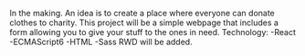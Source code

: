 In the making.
An idea is to create a place where everyone can donate clothes to charity. This project will be a simple webpage that includes a form allowing you to give your stuff to the ones in need.
Technology:
-React
-ECMAScript6
-HTML
-Sass
RWD will be added.
